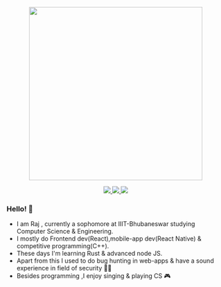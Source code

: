<p align="center"><img src="https://media.giphy.com/media/ASd0Ukj0y3qMM/giphy.gif" align="center" width="400"></p>

<p align="center">
<a href="https://twitter.com/RajprakashSahoo">
<img src="https://img.shields.io/badge/-@RajprakashSahoo-1ca0f1?style=flat&logo=twitter&labelColor=1ca0f1&logoColor=white&link=https://twitter.com/RajprakashSahoo" >
</a>
<a href="https://www.linkedin.com/in/rajprakash-sahoo-7597a216a/">
<img src="https://img.shields.io/badge/-Rajprakashsahoo-blue?style=flat&logo=LinkedIn&labelColor=1ca0f1&logoColor=white&link=https://twitter.com/RajprakashSahoo" >
</a>
<a href="https://github.com/rajprakash00/Resume/releases/latest/download/resume.pdf">
<img src="https://img.shields.io/badge/Resume-PDF-red" >
</a>
</p>

### Hello! :wave:

- I am Raj , currently a sophomore at IIIT-Bhubaneswar studying Computer Science & Engineering.
- I mostly do Frontend dev(React),mobile-app dev(React Native) &  competitive programming(C++).
- These days I'm learning Rust & advanced node JS.
- Apart from this I used to do bug hunting in web-apps & have a sound experience in field of security :man_technologist:
- Besides programming ,I enjoy singing & playing CS :video_game:
